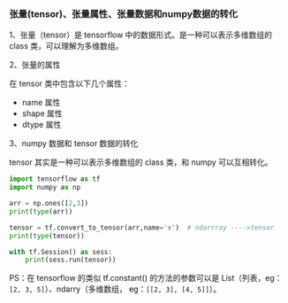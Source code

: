 ### 张量(tensor)、张量属性、张量数据和numpy数据的转化

1、张量（tensor）是 tensorflow 中的数据形式。是一种可以表示多维数组的 class 类，可以理解为多维数组。

2、张量的属性

在 tensor 类中包含以下几个属性：

- name 属性
- shape 属性
- dtype 属性

3、numpy 数据和 tensor 数据的转化

tensor 其实是一种可以表示多维数组的 class 类，和  numpy 可以互相转化。 

``` python
import tensorflow as tf
import numpy as np

arr = np.ones([2,3])
print(type(arr))

tensor = tf.convert_to_tensor(arr,name='x')  # ndarrray ---->tensor
print(type(tensor))

with tf.Session() as sess:
    print(sess.run(tensor))
```

PS：在 tensorflow 的类似 tf.constant() 的方法的参数可以是 List（列表，eg：`[2, 3, 5]`）、ndarry（多维数组， eg：`[[2, 3], [4, 5]]`）。



